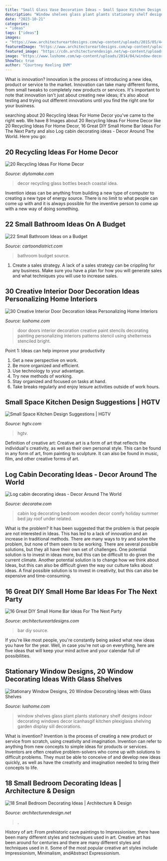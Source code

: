 ```yaml
---
title: "Small Glass Vase Decoration Ideas ~ Small Space Kitchen Design Suggestions"
description: "Window shelves glass plant plants stationary shelf designs indoor decorating windows decor icanhasgif kitchen plexiglass shelving garden display sill decorations"
date: "2023-10-21"
categories:
- "ideas"
tags: ["ideas"]
images:
- "https://www.architectureartdesigns.com/wp-content/uploads/2015/05/446.jpg"
featuredImage: "https://www.architectureartdesigns.com/wp-content/uploads/2015/05/446.jpg"
featured_image: "https://cdn.architecturendesign.net/wp-content/uploads/2014/09/decorate-small-bedroom-with-wall-paneling-and-wall-sconces.jpg"
image: "https://www.lushome.com/wp-content/uploads/2014/04/window-decorating-ideas-glass-shelves-design-ideas-7.jpg"
ShowToc: true
author: "Courtney Keeling DVM"
---
```



What is innovation?
Innovation is the process of introducing a new idea, product or service to the market. Innovation can take many different forms, from small tweaks to completely new products or services. It's important to note that innovation isn't just about creating new ideas; it's also about testing and trying out different innovations until you find the right one for your business.

	

		
searching about 20 Recycling Ideas For Home Decor you've came to the right web. We have 8 Images about 20 Recycling Ideas For Home Decor like 20 Recycling Ideas For Home Decor, 16 Great DIY Small Home Bar Ideas For The Next Party and also Log cabin decorating ideas - Decor Around The World. Here you go:
		
    
## 20 Recycling Ideas For Home Decor

<img loading=lazy src="https://www.diytomake.com/wp-content/uploads/2016/03/glass-bottles-bottles-decor-ideas.jpg" onerror="this.onerror=null;this.src='https://tse3.mm.bing.net/th?id=OIP.aeawtpj3z1kYw3stuI-fhQHaJ3&amp;pid=15.1';" alt="20 Recycling Ideas For Home Decor">

_Source: diytomake.com_

>decor recycling glass bottles beach coastal idea. 

	

Invention ideas can be anything from building a new type of computer to creating a new type of energy source. There is no limit to what people can come up with and it is always possible for the inventive person to come up with a new way of doing something.

    
## 22 Small Bathroom Ideas On A Budget

<img loading=lazy src="http://www.cartoondistrict.com/wp-content/uploads/2017/11/Small-Bathroom-Ideas-on-a-Budget-22.jpg" onerror="this.onerror=null;this.src='https://tse3.mm.bing.net/th?id=OIP.ghuDUtRTRtfBqLgQV_JS1wHaLH&amp;pid=15.1';" alt="22 Small Bathroom Ideas on a Budget">

_Source: cartoondistrict.com_

>bathroom budget source. 

	

1. Create a sales strategy. A lack of a sales strategy can be crippling for any business. Make sure you have a plan for how you will generate sales and what techniques you will use to increase sales.

    
## 30 Creative Interior Door Decoration Ideas Personalizing Home Interiors

<img loading=lazy src="http://www.lushome.com/wp-content/uploads/2013/07/interior-doors-painting-decoration-patterns-16.jpg" onerror="this.onerror=null;this.src='https://tse2.mm.bing.net/th?id=OIP.c787T2O8AYUq6Me0TWqZfAAAAA&amp;pid=15.1';" alt="30 Creative Interior Door Decoration Ideas Personalizing Home Interiors">

_Source: lushome.com_

>door doors interior decoration creative paint stencils decorating painting personalizing interiors patterns stencil using shelterness stenciled bright. 

	

Point 1: Ideas can help improve your productivity
1. Get a new perspective on work.
2. Be more organized and efficient.
3. Use technology to your advantage.
4. Try new methods of working.
5. Stay organized and focused on tasks at hand.
6. Take breaks regularly and enjoy leisure activities outside of work hours.

    
## Small Space Kitchen Design Suggestions | HGTV

<img loading=lazy src="https://hgtvhome.sndimg.com/content/dam/images/hgtv/fullset/2010/9/24/0/iStock-3284644_Small-Kitchen_s3x4.jpg.rend.hgtvcom.616.822.suffix/1400951155518.jpeg" onerror="this.onerror=null;this.src='https://tse4.mm.bing.net/th?id=OIP.a1EHq_bjtAhSeyfvuyT_bAHaJ4&amp;pid=15.1';" alt="Small Space Kitchen Design Suggestions | HGTV">

_Source: hgtv.com_

>hgtv. 

	

Definition of creative art:
Creative art is a form of art that reflects the individual's creativity, as well as their own personal style. This can be found in any form of art, from painting to sculpture. It can also be found in music, film, and other creative forms of art.

    
## Log Cabin Decorating Ideas - Decor Around The World

<img loading=lazy src="https://decoratw.com/wp-content/uploads/2015/01/small-log-cabin-decorating-ideas-1.jpg" onerror="this.onerror=null;this.src='https://tse1.mm.bing.net/th?id=OIP.THEOgMmhz-bqASE-LEPTbAHaJ4&amp;pid=15.1';" alt="Log cabin decorating ideas - Decor Around The World">

_Source: decoratw.com_

>cabin log decorating bedroom wooden decor comfy holiday summer bed jay roof under related. 

	

What is the problem?
It has been suggested that the problem is that people are not interested in Ideas. This has led to a lack of innovation and an increase in traditional methods. There are many ways to try and solve the problem, but none of them seem to be working. There are several possible solutions, but they all have their own set of challenges. One potential solution is to invest in ideas more, but this can be difficult to do given the current climate. Another potential solution is to change how we think about Ideas, but this can also be difficult given the way our culture talks about ideas. A final possible solution is to invest in creativity, but this can also be expensive and time-consuming.

    
## 16 Great DIY Small Home Bar Ideas For The Next Party

<img loading=lazy src="https://www.architectureartdesigns.com/wp-content/uploads/2015/05/446.jpg" onerror="this.onerror=null;this.src='https://tse4.mm.bing.net/th?id=OIP.M0w-zA2T5arNSAOYUalkOwHaLJ&amp;pid=15.1';" alt="16 Great DIY Small Home Bar Ideas For The Next Party">

_Source: architectureartdesigns.com_

>bar diy source. 

	

If you're like most people, you're constantly being asked what new ideas you have for the year. Well, in case you're not up on everything, here are five ideas that will keep your mind active and your calendar full of possibilities. 

    
## Stationary Window Designs, 20 Window Decorating Ideas With Glass Shelves

<img loading=lazy src="https://www.lushome.com/wp-content/uploads/2014/04/window-decorating-ideas-glass-shelves-design-ideas-7.jpg" onerror="this.onerror=null;this.src='https://tse1.mm.bing.net/th?id=OIP.Bq0ot2Yyx22_uI0_af4VBgAAAA&amp;pid=15.1';" alt="Stationary Window Designs, 20 Window Decorating Ideas with Glass Shelves">

_Source: lushome.com_

>window shelves glass plant plants stationary shelf designs indoor decorating windows decor icanhasgif kitchen plexiglass shelving garden display sill decorations. 

	

What is invention?
Invention is the process of creating a new product or service from scratch, using creativity and imagination. Invention can refer to anything from new concepts to simple ideas for products or services. Inventors are often creative problem-solvers who come up with solutions to difficult problems. They must be able to conceive of and develop new ideas quickly, as well as have the creativity and imagination needed to bring their concepts to life.

    
## 18 Small Bedroom Decorating Ideas | Architecture &amp; Design

<img loading=lazy src="https://cdn.architecturendesign.net/wp-content/uploads/2014/09/decorate-small-bedroom-with-wall-paneling-and-wall-sconces.jpg" onerror="this.onerror=null;this.src='https://tse4.mm.bing.net/th?id=OIP.-NbF5w0XpZJDiankmHrIWwHaLE&amp;pid=15.1';" alt="18 Small Bedroom Decorating Ideas | Architecture &amp; Design">

_Source: architecturendesign.net_

>. 

	

History of art: From prehistoric cave paintings to Impressionism, there have been many different styles and techniques used in art.
Creative art has been around for centuries and there are many different styles and techniques used in it. Some of the most popular creative art styles include Impressionism, Minimalism, andAbstract Expressionism.

